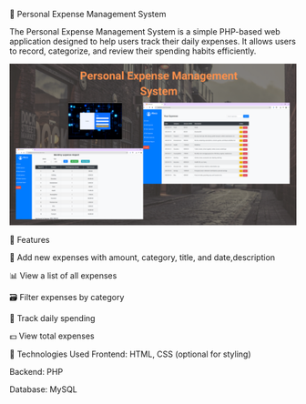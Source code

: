 📘 Personal Expense Management System

The Personal Expense Management System is a simple PHP-based web application designed to help users track their daily expenses. It allows users to record, categorize, and review their spending habits efficiently.

![Dashboard Screenshot](https://github.com/AlecsDevs/Personal-Expense-Management-System-Web/blob/63ad7c38a2af5d16fe72b3a52a30a1cbf381c21e/Personal%20Expense%20Management%20System.png)

🎯 Features

💸 Add new expenses with amount, category, title, and date,description

📊 View a list of all expenses

🗃️ Filter expenses by category

📆 Track daily spending

💵 View total expenses

🧱 Technologies Used
Frontend: HTML, CSS (optional for styling)

Backend: PHP

Database: MySQL 
